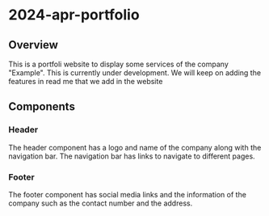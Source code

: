 # 2024-apr-portfolio


## Overview
This is a portfoli website to display some services of the company "Example". This is currently under development. We will keep on adding the features in read me that we add in the website


## Components

### Header
The header component has a logo and name of the company along with the navigation bar. The navigation bar has links to navigate to different pages.

### Footer
The footer component has social media links and the information of the company such as the contact number and the address.